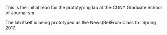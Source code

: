 This is the initial repo for the prototyping lab at the CUNY Graduate School of Journalism. 

The lab itself is being prototyped as the News(Re)From Class for Spring 2017.